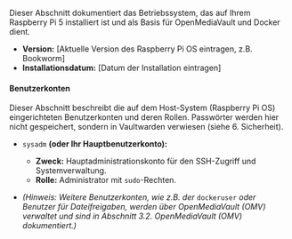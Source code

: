 Dieser Abschnitt dokumentiert das Betriebssystem, das auf Ihrem Raspberry Pi 5 installiert ist und als Basis für OpenMediaVault und Docker dient.

- **Version:** [Aktuelle Version des Raspberry Pi OS eintragen, z.B. Bookworm]    
- **Installationsdatum:** [Datum der Installation eintragen]    

#### Benutzerkonten

Dieser Abschnitt beschreibt die auf dem Host-System (Raspberry Pi OS) eingerichteten Benutzerkonten und deren Rollen. Passwörter werden hier nicht gespeichert, sondern in Vaultwarden verwiesen (siehe 6. Sicherheit).

- `sysadm` **(oder Ihr Hauptbenutzerkonto):**    
    - **Zweck:** Hauptadministrationskonto für den SSH-Zugriff und Systemverwaltung.        
    - **Rolle:** Administrator mit `sudo`-Rechten.
        
- _(Hinweis: Weitere Benutzerkonten, wie z.B. der_ `dockeruser` _oder Benutzer für Dateifreigaben, werden über OpenMediaVault (OMV) verwaltet und sind in Abschnitt 3.2. OpenMediaVault (OMV) dokumentiert.)_